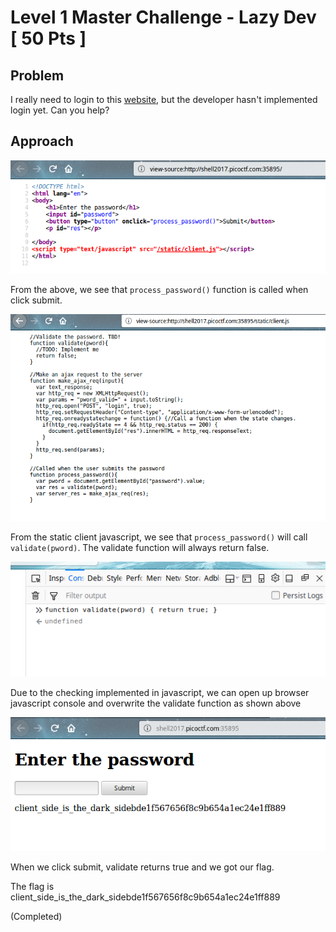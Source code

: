 # Level 1 Master Challenge - Lazy Dev [ 50 Pts ]

## Problem

I really need to login to this [website](http://shell2017.picoctf.com:35895/), but the developer hasn't implemented login yet. Can you help?

## Approach

![](Screenshots/1_lvl1.png)

From the above, we see that `process_password()` function is called when click submit.

![](Screenshots/2_lvl1.png)

From the static client javascript, we see that `process_password()` will call `validate(pword)`. The validate function will always return false.

![](Screenshots/3_lvl1.png)

Due to the checking implemented in javascript, we can open up browser javascript console and overwrite the validate function as shown above

![](Screenshots/4_lvl1.png)

When we click submit, validate returns true and we got our flag.


The flag is client_side_is_the_dark_sidebde1f567656f8c9b654a1ec24e1ff889

(Completed)
